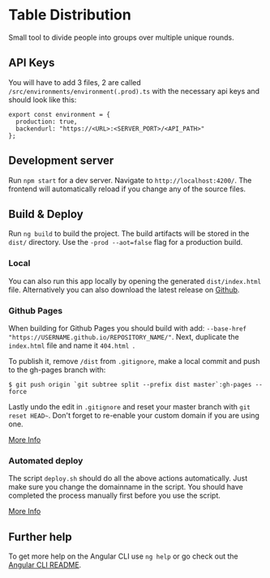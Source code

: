 # Table Distribution

Small tool to divide people into groups over multiple unique rounds.

## API Keys

You will have to add 3 files, 2 are called `/src/environments/environment(.prod).ts` with the necessary api keys and should look like this:

```
export const environment = {
  production: true,
  backendurl: "https://<URL>:<SERVER_PORT>/<API_PATH>"
};
```

## Development server

Run `npm start` for a dev server. Navigate to `http://localhost:4200/`. The frontend will automatically reload if you change any of the source files.

## Build & Deploy

Run `ng build` to build the project. The build artifacts will be stored in the `dist/` directory. Use the `-prod --aot=false` flag for a production build.

### Local

You can also run this app locally by opening the generated `dist/index.html` file. Alternatively you can also download the latest release on [Github](https://github.com/tuur29/tabledistribution/releases).

### Github Pages

When building for Github Pages you should build with add: `--base-href "https://USERNAME.github.io/REPOSITORY_NAME/"`. Next, duplicate the `index.html` file and name it `404.html `.

To publish it, remove `/dist` from `.gitignore`, make a local commit and push to the gh-pages branch with:

```
$ git push origin `git subtree split --prefix dist master`:gh-pages --force
```

Lastly undo the edit in `.gitignore` and reset your master branch with `git reset HEAD~`.
Don't forget to re-enable your custom domain if you are using one.

[More Info](http://clontz.org/blog/2014/05/08/git-subtree-push-for-deployment/)

### Automated deploy

The script `deploy.sh` should do all the above actions automatically. Just make sure you change the domainname in the script. You should have completed the process manually first before you use the script.

[More Info](https://devcenter.heroku.com/articles/getting-started-with-nodejs)

## Further help

To get more help on the Angular CLI use `ng help` or go check out the [Angular CLI README](https://github.com/angular/angular-cli/blob/master/README.md).
